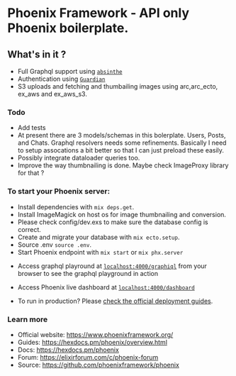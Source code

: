 # Phoenix Framework - API only Phoenix boilerplate.

## What's in it ?

- Full Graphql support using [`absinthe`](https://absinthe-graphql.org/)
- Authentication using [`Guardian`](https://github.com/ueberauth/guardian)  
- S3 uploads and fetching and thumbailing images using arc,arc_ecto, ex_aws and ex_aws_s3.  

### Todo
- Add tests
- At present there are 3 models/schemas in this bolerplate. Users, Posts, and Chats. Graphql resolvers needs some refinements. Basically I need to setup assocations a bit better so that I can just preload these easily.
- Possibly integrate dataloader queries too. 
- Improve the way thumbnailing is done. Maybe check ImageProxy library for that ?  

### To start your Phoenix server:

- Install dependencies with `mix deps.get`.
- Install ImageMagick on host os for image thumbnailing and conversion. 
- Please check config/dev.exs to make sure the database config is correct.
- Create and migrate your database with `mix ecto.setup`.
- Source .env `source .env`.
- Start Phoenix endpoint with `mix start` or `mix phx.server`

* Access graphql playround at [`localhost:4000/graphiql`](http://localhost:4000/graphiql) from your browser to see the graphql playground in action
* Access Phoenix live dashboard at [`localhost:4000/dashboard`](http://localhost:4000/dashboard)


* To run in production? Please [check the official deployment guides](https://hexdocs.pm/phoenix/deployment.html).

### Learn more

- Official website: https://www.phoenixframework.org/
- Guides: https://hexdocs.pm/phoenix/overview.html
- Docs: https://hexdocs.pm/phoenix
- Forum: https://elixirforum.com/c/phoenix-forum
- Source: https://github.com/phoenixframework/phoenix
